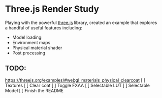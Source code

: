 # Three.js Render Study

Playing with the powerful [three.js](https://threejs.org/) library, created an example that explores a handful of useful features including:

- Model loading
- Environment maps
- Physical material shader
- Post processing

## TODO:

https://threejs.org/examples/#webgl_materials_physical_clearcoat
[ ] Textures
[ ] Clear coat
[ ] Toggle FXAA
[ ] Selectable LUT
[ ] Selectable Model
[ ] Finish the README
